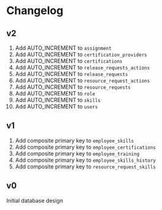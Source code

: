 # Changelog

## v2

1. Add AUTO_INCREMENT to `assignment`
1. Add AUTO_INCREMENT to `certification_providers`
1. Add AUTO_INCREMENT to `certifications`
1. Add AUTO_INCREMENT to `release_requests_actions`
1. Add AUTO_INCREMENT to `release_requests`
1. Add AUTO_INCREMENT to `resource_request_actions`
1. Add AUTO_INCREMENT to `resource_requests`
1. Add AUTO_INCREMENT to `role`
1. Add AUTO_INCREMENT to `skills`
1. Add AUTO_INCREMENT to `users`

## v1

1. Add composite primary key to `employee_skills`
1. Add composite primary key to `employee_certifications`
1. Add composite primary key to `employee_training`
1. Add composite primary key to `employee_skills_history`
1. Add composite primary key to `resource_request_skills`

## v0

Initial database design
